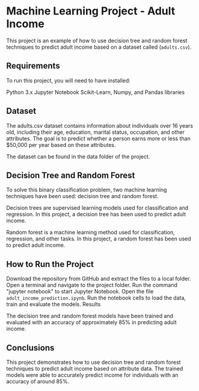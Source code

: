 # Machine Learning Project - Adult Income

This project is an example of how to use decision tree and random forest techniques to predict adult income based on a dataset called (`adults.csv`).

## Requirements

To run this project, you will need to have installed:

Python 3.x
Jupyter Notebook
Scikit-Learn, Numpy, and Pandas libraries

## Dataset

The adults.csv dataset contains information about individuals over 16 years old, including their age, education, marital status, occupation, and other attributes. The goal is to predict whether a person earns more or less than $50,000 per year based on these attributes.

The dataset can be found in the data folder of the project.

## Decision Tree and Random Forest

To solve this binary classification problem, two machine learning techniques have been used: decision tree and random forest.

Decision trees are supervised learning models used for classification and regression. In this project, a decision tree has been used to predict adult income.

Random forest is a machine learning method used for classification, regression, and other tasks. In this project, a random forest has been used to predict adult income.

## How to Run the Project

Download the repository from GitHub and extract the files to a local folder.
Open a terminal and navigate to the project folder.
Run the command "jupyter notebook" to start Jupyter Notebook.
Open the file `adult_income_prediction.ipynb`.
Run the notebook cells to load the data, train and evaluate the models.
Results

The decision tree and random forest models have been trained and evaluated with an accuracy of approximately 85% in predicting adult income.

## Conclusions

This project demonstrates how to use decision tree and random forest techniques to predict adult income based on attribute data. The trained models were able to accurately predict income for individuals with an accuracy of around 85%.
